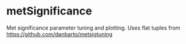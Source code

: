 # metSignificance

Met significance parameter tuning and plotting.
Uses flat tuples from https://github.com/danbarto/metsigtuning

